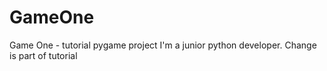 # GameOne
Game One - tutorial pygame project
I'm a junior python developer.
Change is part of tutorial
